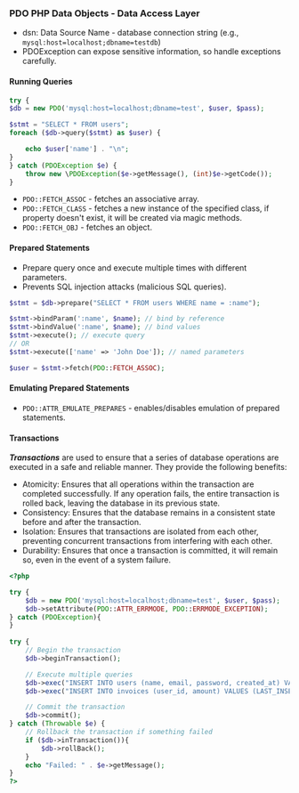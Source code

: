 ### PDO PHP Data Objects - Data Access Layer

- dsn: Data Source Name - database connection string (e.g., `mysql:host=localhost;dbname=testdb`)
- PDOException can expose sensitive information, so handle exceptions carefully.

#### Running Queries

```php
try {
$db = new PDO('mysql:host=localhost;dbname=test', $user, $pass);

$stmt = "SELECT * FROM users";
foreach ($db->query($stmt) as $user) {

    echo $user['name'] . "\n";
}
} catch (PDOException $e) {
    throw new \PDOException($e->getMessage(), (int)$e->getCode());
}
```

- `PDO::FETCH_ASSOC` - fetches an associative array.
- `PDO::FETCH_CLASS` - fetches a new instance of the specified class, if property doesn't exist, it will be created via
  magic methods.
- `PDO::FETCH_OBJ` - fetches an object.

#### Prepared Statements

- Prepare query once and execute multiple times with different parameters.
- Prevents SQL injection attacks (malicious SQL queries).

```php
$stmt = $db->prepare("SELECT * FROM users WHERE name = :name");

$stmt->bindParam(':name', $name); // bind by reference
$stmt->bindValue(':name', $name); // bind values
$stmt->execute(); // execute query
// OR
$stmt->execute(['name' => 'John Doe']); // named parameters

$user = $stmt->fetch(PDO::FETCH_ASSOC);
```

#### Emulating Prepared Statements

- `PDO::ATTR_EMULATE_PREPARES` - enables/disables emulation of prepared statements.

#### Transactions

***Transactions*** are used to ensure that a series of database operations are executed in a safe and reliable manner.
They provide the following benefits:

- Atomicity: Ensures that all operations within the transaction are completed successfully. If any operation fails, the
  entire transaction is rolled back, leaving the database in its previous state.
- Consistency: Ensures that the database remains in a consistent state before and after the transaction.
- Isolation: Ensures that transactions are isolated from each other, preventing concurrent transactions from interfering
  with each other.
- Durability: Ensures that once a transaction is committed, it will remain so, even in the event of a system failure.

```php
<?php

try {
    $db = new PDO('mysql:host=localhost;dbname=test', $user, $pass);
    $db->setAttribute(PDO::ATTR_ERRMODE, PDO::ERRMODE_EXCEPTION); 
} catch (PDOException){
}
   
try {
    // Begin the transaction
    $db->beginTransaction();

    // Execute multiple queries
    $db->exec("INSERT INTO users (name, email, password, created_at) VALUES ('Jane Doe', 'jane@mail.com', 'password', NOW())");
    $db->exec("INSERT INTO invoices (user_id, amount) VALUES (LAST_INSERT_ID(), 150.00)");

    // Commit the transaction
    $db->commit();
} catch (Throwable $e) {
    // Rollback the transaction if something failed
    if ($db->inTransaction()){
        $db->rollBack();
    }
    echo "Failed: " . $e->getMessage();
}
?>
```